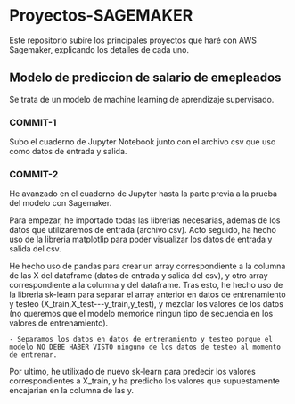 # Proyectos-SAGEMAKER #
Este repositorio subire los principales proyectos que haré con AWS Sagemaker, explicando los detalles de cada uno.



## Modelo de prediccion de salario de emepleados ##
Se trata de un modelo de machine learning de aprendizaje supervisado.

### COMMIT-1 ###

Subo el cuaderno de Jupyter Notebook junto con el archivo csv que uso como datos de entrada y salida.

### COMMIT-2 ###

He avanzado en el cuaderno de Jupyter hasta la parte previa a la prueba del modelo con Sagemaker.

Para empezar, he importado todas las librerias necesarias, ademas de los datos que utilizaremos de entrada (archivo csv).
Acto seguido, ha hecho uso de la libreria matplotlip para poder visualizar los datos de entrada y salida del csv.

He hecho uso de pandas para crear un array correspondiente a la columna de las X del dataframe (datos de entrada y salida del csv), y otro array
correspondiente a la columna y del dataframe.
Tras esto, he hecho uso de la libreria sk-learn para separar el array anterior en datos de entrenamiento y testeo (X_train,X_test---y_train,y_test),
y mezclar los valores de los datos (no queremos que el modelo memorice ningun tipo de secuencia en los valores de entrenamiento).

    - Separamos los datos en datos de entrenamiento y testeo porque el modelo NO DEBE HABER VISTO ninguno de los datos de testeo al momento de entrenar.

Por ultimo, he utilixado de nuevo sk-learn para predecir los valores correspondientes a X_train, y ha predicho los valores que supuestamente encajarian 
en la columna de las y.









